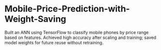 # Mobile-Price-Prediction-with-Weight-Saving
Built an ANN using TensorFlow to classify mobile phones by price range based on features. Achieved high accuracy after scaling and training; saved model weights for future reuse without retraining.
